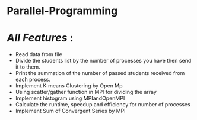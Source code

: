 # Parallel-Programming
# *All Features* : 
- Read data from file
- Divide the students list by the number of processes you have then send it to them.
- Print the summation of the number of passed students received from each process.
- Implement K-means Clustering by Open Mp
- Using scatter/gather function in MPI for dividing the array
- Implement histogram using MPIandOpenMPI
- Calculate the runtime, speedup and efficiency for number of processes
- Implement Sum of Convergent Series by MPI


